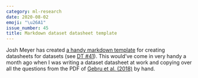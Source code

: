 ```yaml
---
category: ml-research
date: 2020-08-02
emoji: "\u26A1"
issue_number: 45
title: Markdown dataset datasheet template
---
```


Josh Meyer has created [a handy markdown template](https://github.com/JRMeyer/markdown-datasheet-for-datasets/blob/master/DATASHEET.md?utm_campaign=Dynamically%20Typed&utm_medium=email&utm_source=Revue%20newsletter) for creating datasheets for datasets (see [DT #41](https://dynamicallytyped.com/issues/41-black-lives-matter-highlighting-ml-ai-products-research-and-climate-projects-by-black-creators-251381?utm_campaign=Dynamically%20Typed&utm_medium=email&utm_source=Revue%20newsletter)).
This would’ve come in very handy a month ago when I was writing a dataset datasheet at work and copying over all the questions from the PDF of [Gebru et al.
(2018)](https://arxiv.org/abs/1803.09010?utm_campaign=Dynamically%20Typed&utm_medium=email&utm_source=Revue%20newsletter) by hand.